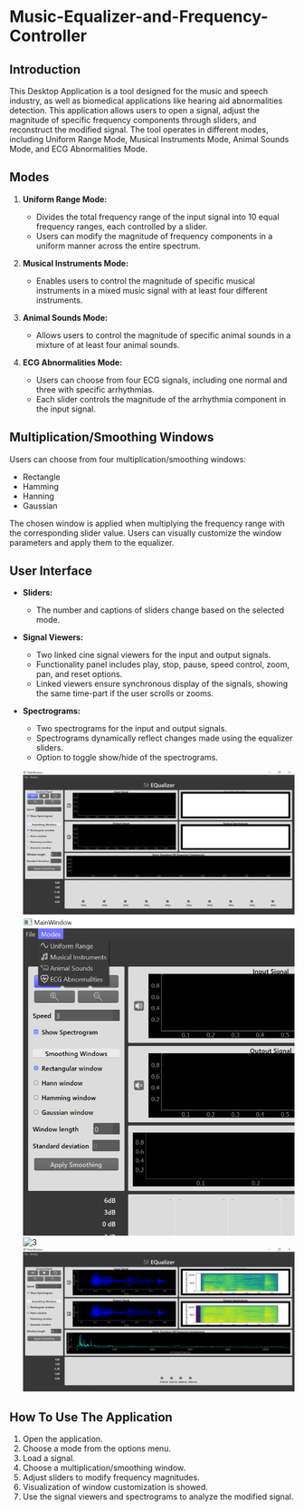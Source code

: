 # Music-Equalizer-and-Frequency-Controller

## Introduction
This Desktop Application is a tool designed for the music and speech industry, as well as biomedical applications like hearing aid abnormalities detection. This application allows users to open a signal, adjust the magnitude of specific frequency components through sliders, and reconstruct the modified signal. The tool operates in different modes, including Uniform Range Mode, Musical Instruments Mode, Animal Sounds Mode, and ECG Abnormalities Mode.

## Modes
1. **Uniform Range Mode:**
   - Divides the total frequency range of the input signal into 10 equal frequency ranges, each controlled by a slider.
   - Users can modify the magnitude of frequency components in a uniform manner across the entire spectrum.

2. **Musical Instruments Mode:**
   - Enables users to control the magnitude of specific musical instruments in a mixed music signal with at least four different instruments.

3. **Animal Sounds Mode:**
   - Allows users to control the magnitude of specific animal sounds in a mixture of at least four animal sounds.

4. **ECG Abnormalities Mode:**
   - Users can choose from four ECG signals, including one normal and three with specific arrhythmias.
   - Each slider controls the magnitude of the arrhythmia component in the input signal.

## Multiplication/Smoothing Windows
Users can choose from four multiplication/smoothing windows:
- Rectangle
- Hamming
- Hanning
- Gaussian

The chosen window is applied when multiplying the frequency range with the corresponding slider value. Users can visually customize the window parameters and apply them to the equalizer.

## User Interface
- **Sliders:**
  - The number and captions of sliders change based on the selected mode.
  
- **Signal Viewers:**
  - Two linked cine signal viewers for the input and output signals.
  - Functionality panel includes play, stop, pause, speed control, zoom, pan, and reset options.
  - Linked viewers ensure synchronous display of the signals, showing the same time-part if the user scrolls or zooms.

- **Spectrograms:**
  - Two spectrograms for the input and output signals.
  - Spectrograms dynamically reflect changes made using the equalizer sliders.
  - Option to toggle show/hide of the spectrograms.

  ![1](screanshots/4.jpg)
  ![2](screanshots/3.bmp)
  ![3](screanshots/2.bmp)
  ![4](screanshots/1.png)


## How To Use The Application
1. Open the application.
2. Choose a mode from the options menu.
3. Load a signal.
4. Choose a multiplication/smoothing window.
5. Adjust sliders to modify frequency magnitudes.
6. Visualization of window customization is showed.
7. Use the signal viewers and spectrograms to analyze the modified signal.


